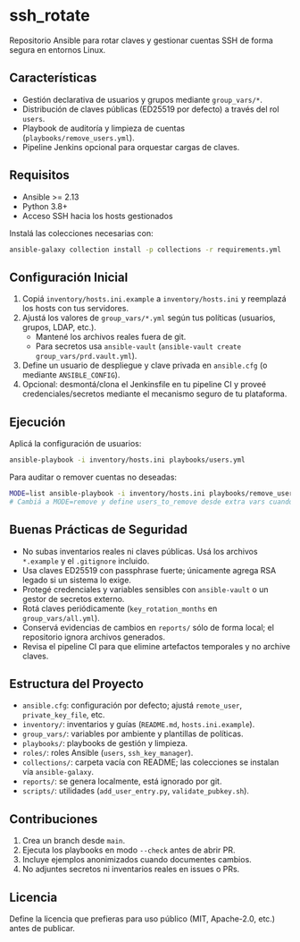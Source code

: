 # ssh_rotate

Repositorio Ansible para rotar claves y gestionar cuentas SSH de forma segura en entornos Linux.

## Características
- Gestión declarativa de usuarios y grupos mediante `group_vars/*`.
- Distribución de claves públicas (ED25519 por defecto) a través del rol `users`.
- Playbook de auditoría y limpieza de cuentas (`playbooks/remove_users.yml`).
- Pipeline Jenkins opcional para orquestar cargas de claves.

## Requisitos
- Ansible >= 2.13
- Python 3.8+
- Acceso SSH hacia los hosts gestionados

Instalá las colecciones necesarias con:

```bash
ansible-galaxy collection install -p collections -r requirements.yml
```

## Configuración Inicial
1. Copiá `inventory/hosts.ini.example` a `inventory/hosts.ini` y reemplazá los hosts con tus servidores.
2. Ajustá los valores de `group_vars/*.yml` según tus políticas (usuarios, grupos, LDAP, etc.).
   - Mantené los archivos reales fuera de git.
   - Para secretos usa `ansible-vault` (`ansible-vault create group_vars/prd.vault.yml`).
3. Define un usuario de despliegue y clave privada en `ansible.cfg` (o mediante `ANSIBLE_CONFIG`).
4. Opcional: desmontá/clona el Jenkinsfile en tu pipeline CI y proveé credenciales/secretos mediante el mecanismo seguro de tu plataforma.

## Ejecución
Aplicá la configuración de usuarios:

```bash
ansible-playbook -i inventory/hosts.ini playbooks/users.yml
```

Para auditar o remover cuentas no deseadas:

```bash
MODE=list ansible-playbook -i inventory/hosts.ini playbooks/remove_users.yml
# Cambiá a MODE=remove y define users_to_remove desde extra vars cuando quieras eliminar.
```

## Buenas Prácticas de Seguridad
- No subas inventarios reales ni claves públicas. Usá los archivos `*.example` y el `.gitignore` incluido.
- Usa claves ED25519 con passphrase fuerte; únicamente agrega RSA legado si un sistema lo exige.
- Protegé credenciales y variables sensibles con `ansible-vault` o un gestor de secretos externo.
- Rotá claves periódicamente (`key_rotation_months` en `group_vars/all.yml`).
- Conservá evidencias de cambios en `reports/` sólo de forma local; el repositorio ignora archivos generados.
- Revisa el pipeline CI para que elimine artefactos temporales y no archive claves.

## Estructura del Proyecto
- `ansible.cfg`: configuración por defecto; ajustá `remote_user`, `private_key_file`, etc.
- `inventory/`: inventarios y guías (`README.md`, `hosts.ini.example`).
- `group_vars/`: variables por ambiente y plantillas de políticas.
- `playbooks/`: playbooks de gestión y limpieza.
- `roles/`: roles Ansible (`users`, `ssh_key_manager`).
- `collections/`: carpeta vacía con README; las colecciones se instalan vía `ansible-galaxy`.
- `reports/`: se genera localmente, está ignorado por git.
- `scripts/`: utilidades (`add_user_entry.py`, `validate_pubkey.sh`).

## Contribuciones
1. Crea un branch desde `main`.
2. Ejecuta los playbooks en modo `--check` antes de abrir PR.
3. Incluye ejemplos anonimizados cuando documentes cambios.
4. No adjuntes secretos ni inventarios reales en issues o PRs.

## Licencia
Define la licencia que prefieras para uso público (MIT, Apache-2.0, etc.) antes de publicar.

